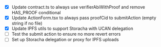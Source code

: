 - [x] Update contract.ts to always use verifierAbiWithProof and remove HAS_PROOF conditional
- [x] Update ActionForm.tsx to always pass proofCid to submitAction (empty string if no file)
- [x] Update IPFS utils to support Storacha with UCAN delegation
- [ ] Test the submit action to ensure no more revert errors
- [ ] Set up Storacha delegation or proxy for IPFS uploads
